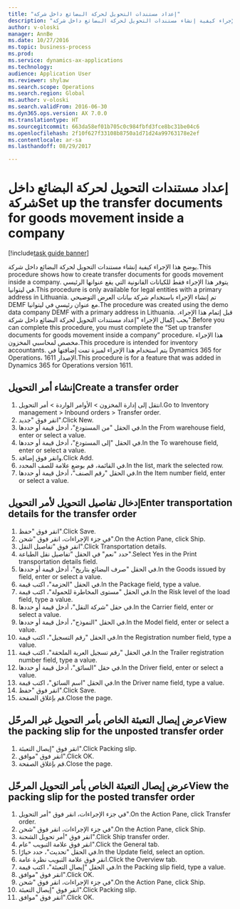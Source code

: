```yaml
--- 
title: "إعداد مستندات التحويل لحركة البضائع داخل شركة"
description: "يوضح هذا الإجراء كيفية إنشاء مستندات التحويل لحركة البضائع داخل شركة."
author: v-oloski
manager: AnnBe
ms.date: 10/27/2016
ms.topic: business-process
ms.prod: 
ms.service: dynamics-ax-applications
ms.technology: 
audience: Application User
ms.reviewer: shylaw
ms.search.scope: Operations
ms.search.region: Global
ms.author: v-oloski
ms.search.validFrom: 2016-06-30
ms.dyn365.ops.version: AX 7.0.0
ms.translationtype: HT
ms.sourcegitcommit: 663da58ef01b705c0c984fbfd3fce8bc31be04c6
ms.openlocfilehash: 2f10f627f33108b8750a1d71d24a99763178e2ef
ms.contentlocale: ar-sa
ms.lasthandoff: 08/29/2017

---
```

# <a name="set-up-the-transfer-documents-for-goods-movement-inside-a-company"></a><span data-ttu-id="d0d48-103">إعداد مستندات التحويل لحركة البضائع داخل شركة</span><span class="sxs-lookup"><span data-stu-id="d0d48-103">Set up the transfer documents for goods movement inside a company</span></span>

[!include[task guide banner](../../includes/task-guide-banner.md)]

<span data-ttu-id="d0d48-104">يوضح هذا الإجراء كيفية إنشاء مستندات التحويل لحركة البضائع داخل شركة.</span><span class="sxs-lookup"><span data-stu-id="d0d48-104">This procedure shows how to create transfer documents for goods movement inside a company.</span></span> <span data-ttu-id="d0d48-105">يتوفر هذا الإجراء فقط للكيانات القانونية التي يقع عنوانها الرئيسي في ليتوانيا.</span><span class="sxs-lookup"><span data-stu-id="d0d48-105">This procedure is only available for legal entities with a primary address in Lithuania.</span></span> <span data-ttu-id="d0d48-106">تم إنشاء الإجراء باستخدام شركة بيانات العرض التوضيحي DEMF مع عنوان رئيسي في ليتوانيا.</span><span class="sxs-lookup"><span data-stu-id="d0d48-106">The procedure was created using the demo data company DEMF with a primary address in Lithuania.</span></span> <span data-ttu-id="d0d48-107">قبل إتمام هذا الإجراء، يجب إكمال الإجراء "إعداد مستندات التحويل لحركة البضائع داخل شركة".</span><span class="sxs-lookup"><span data-stu-id="d0d48-107">Before you can complete this procedure, you must complete the “Set up transfer documents for goods movement inside a company” procedure.</span></span> <span data-ttu-id="d0d48-108">هذا الإجراء مخصص لمحاسبي المخزون‬.</span><span class="sxs-lookup"><span data-stu-id="d0d48-108">This procedure is intended for inventory accountants.</span></span> <span data-ttu-id="d0d48-109">يتم استخدام هذا الإجراء لميزة تمت إضافتها في Dynamics 365 for Operations، الإصدار 1611.</span><span class="sxs-lookup"><span data-stu-id="d0d48-109">This procedure is for a feature that was added in Dynamics 365 for Operations version 1611.</span></span>


## <a name="create-a-transfer-order"></a><span data-ttu-id="d0d48-110">إنشاء أمر التحويل</span><span class="sxs-lookup"><span data-stu-id="d0d48-110">Create a transfer order</span></span>
1. <span data-ttu-id="d0d48-111">انتقل إلى إدارة المخزون > الأوامر الواردة > أمر التحويل.</span><span class="sxs-lookup"><span data-stu-id="d0d48-111">Go to Inventory management > Inbound orders > Transfer order.</span></span>
2. <span data-ttu-id="d0d48-112">انقر فوق "جديد".</span><span class="sxs-lookup"><span data-stu-id="d0d48-112">Click New.</span></span>
3. <span data-ttu-id="d0d48-113">في الحقل "من المستودع"، أدخل قيمة أو حددها.</span><span class="sxs-lookup"><span data-stu-id="d0d48-113">In the From warehouse field, enter or select a value.</span></span>
4. <span data-ttu-id="d0d48-114">في الحقل "إلى المستودع"، أدخل قيمة أو حددها.</span><span class="sxs-lookup"><span data-stu-id="d0d48-114">In the To warehouse field, enter or select a value.</span></span>
5. <span data-ttu-id="d0d48-115">وانقر فوق إضافة.</span><span class="sxs-lookup"><span data-stu-id="d0d48-115">Click Add.</span></span>
6. <span data-ttu-id="d0d48-116">في القائمة، قم بوضع علامة للصف المحدد.</span><span class="sxs-lookup"><span data-stu-id="d0d48-116">In the list, mark the selected row.</span></span>
7. <span data-ttu-id="d0d48-117">في الحقل "رقم الصنف"، أدخل قيمة أو حددها.</span><span class="sxs-lookup"><span data-stu-id="d0d48-117">In the Item number field, enter or select a value.</span></span>

## <a name="enter-transportation-details-for-the-transfer-order"></a><span data-ttu-id="d0d48-118">إدخال تفاصيل التحويل لأمر التحويل</span><span class="sxs-lookup"><span data-stu-id="d0d48-118">Enter transportation details for the transfer order</span></span>
1. <span data-ttu-id="d0d48-119">انقر فوق "حفظ".</span><span class="sxs-lookup"><span data-stu-id="d0d48-119">Click Save.</span></span>
2. <span data-ttu-id="d0d48-120">في جزء الإجراءات، انقر فوق "شحن".</span><span class="sxs-lookup"><span data-stu-id="d0d48-120">On the Action Pane, click Ship.</span></span>
3. <span data-ttu-id="d0d48-121">انقر فوق "تفاصيل النقل".</span><span class="sxs-lookup"><span data-stu-id="d0d48-121">Click Transportation details.</span></span>
4. <span data-ttu-id="d0d48-122">حدد "نعم" في الحقل "تفاصيل نقل الطباعة".</span><span class="sxs-lookup"><span data-stu-id="d0d48-122">Select Yes in the Print transportation details field.</span></span>
5. <span data-ttu-id="d0d48-123">في الحقل "صرف البضائع بتاريخ"، أدخل قيمة أو حددها.</span><span class="sxs-lookup"><span data-stu-id="d0d48-123">In the Goods issued by field, enter or select a value.</span></span>
6. <span data-ttu-id="d0d48-124">في الحقل "الحزمة"، اكتب قيمة.</span><span class="sxs-lookup"><span data-stu-id="d0d48-124">In the Package field, type a value.</span></span>
7. <span data-ttu-id="d0d48-125">في الحقل "مستوى المخاطرة للحمولة‬"، اكتب قيمة.</span><span class="sxs-lookup"><span data-stu-id="d0d48-125">In the Risk level of the load field, type a value.</span></span>
8. <span data-ttu-id="d0d48-126">في حقل "شركة النقل"، أدخل قيمة أو حددها.</span><span class="sxs-lookup"><span data-stu-id="d0d48-126">In the Carrier field, enter or select a value.</span></span>
9. <span data-ttu-id="d0d48-127">في الحقل "النموذج"، أدخل قيمة أو حددها.</span><span class="sxs-lookup"><span data-stu-id="d0d48-127">In the Model field, enter or select a value.</span></span>
10. <span data-ttu-id="d0d48-128">في الحقل "رقم التسجيل"، اكتب قيمة.</span><span class="sxs-lookup"><span data-stu-id="d0d48-128">In the Registration number field, type a value.</span></span>
11. <span data-ttu-id="d0d48-129">في الحقل "رقم تسجيل العربة الملحقة‬"، اكتب قيمة.</span><span class="sxs-lookup"><span data-stu-id="d0d48-129">In the Trailer registration number field, type a value.</span></span>
12. <span data-ttu-id="d0d48-130">في حقل "السائق"، أدخل قيمة أو حددها.</span><span class="sxs-lookup"><span data-stu-id="d0d48-130">In the Driver field, enter or select a value.</span></span>
13. <span data-ttu-id="d0d48-131">في الحقل "اسم السائق"، اكتب قيمة.</span><span class="sxs-lookup"><span data-stu-id="d0d48-131">In the Driver name field, type a value.</span></span>
14. <span data-ttu-id="d0d48-132">انقر فوق "حفظ".</span><span class="sxs-lookup"><span data-stu-id="d0d48-132">Click Save.</span></span>
15. <span data-ttu-id="d0d48-133">قم بإغلاق الصفحة.</span><span class="sxs-lookup"><span data-stu-id="d0d48-133">Close the page.</span></span>

## <a name="view-the-packing-slip-for-the-unposted-transfer-order"></a><span data-ttu-id="d0d48-134">عرض إيصال التعبئة الخاص بأمر التحويل غير المرحّل</span><span class="sxs-lookup"><span data-stu-id="d0d48-134">View the packing slip for the unposted transfer order</span></span>
1. <span data-ttu-id="d0d48-135">انقر فوق "إيصال التعبئة".</span><span class="sxs-lookup"><span data-stu-id="d0d48-135">Click Packing slip.</span></span>
2. <span data-ttu-id="d0d48-136">انقر فوق "موافق".</span><span class="sxs-lookup"><span data-stu-id="d0d48-136">Click OK.</span></span>
3. <span data-ttu-id="d0d48-137">قم بإغلاق الصفحة.</span><span class="sxs-lookup"><span data-stu-id="d0d48-137">Close the page.</span></span>

## <a name="view-the-packing-slip-for-the-posted-transfer-order"></a><span data-ttu-id="d0d48-138">عرض إيصال التعبئة الخاص بأمر التحويل المرحّل</span><span class="sxs-lookup"><span data-stu-id="d0d48-138">View the packing slip for the posted transfer order</span></span>
1. <span data-ttu-id="d0d48-139">في جزء الإجراءات، انقر فوق "أمر التحويل".</span><span class="sxs-lookup"><span data-stu-id="d0d48-139">On the Action Pane, click Transfer order.</span></span>
2. <span data-ttu-id="d0d48-140">في جزء الإجراءات، انقر فوق "شحن".</span><span class="sxs-lookup"><span data-stu-id="d0d48-140">On the Action Pane, click Ship.</span></span>
3. <span data-ttu-id="d0d48-141">انقر فوق "أمر تحويل الشحنة‬".</span><span class="sxs-lookup"><span data-stu-id="d0d48-141">Click Ship transfer order.</span></span>
4. <span data-ttu-id="d0d48-142">انقر فوق علامة التبويب "عام".</span><span class="sxs-lookup"><span data-stu-id="d0d48-142">Click the General tab.</span></span>
5. <span data-ttu-id="d0d48-143">في الحقل "تحديث"، حدد خيارًا.</span><span class="sxs-lookup"><span data-stu-id="d0d48-143">In the Update field, select an option.</span></span>
6. <span data-ttu-id="d0d48-144">انقر فوق علامة التبويب نظرة عامة.</span><span class="sxs-lookup"><span data-stu-id="d0d48-144">Click the Overview tab.</span></span>
7. <span data-ttu-id="d0d48-145">في الحقل "إيصال التعبئة"، اكتب قيمة.</span><span class="sxs-lookup"><span data-stu-id="d0d48-145">In the Packing slip field, type a value.</span></span>
8. <span data-ttu-id="d0d48-146">انقر فوق "موافق".</span><span class="sxs-lookup"><span data-stu-id="d0d48-146">Click OK.</span></span>
9. <span data-ttu-id="d0d48-147">في جزء الإجراءات، انقر فوق "شحن".</span><span class="sxs-lookup"><span data-stu-id="d0d48-147">On the Action Pane, click Ship.</span></span>
10. <span data-ttu-id="d0d48-148">انقر فوق "إيصال التعبئة".</span><span class="sxs-lookup"><span data-stu-id="d0d48-148">Click Packing slip.</span></span>
11. <span data-ttu-id="d0d48-149">انقر فوق "موافق".</span><span class="sxs-lookup"><span data-stu-id="d0d48-149">Click OK.</span></span>



